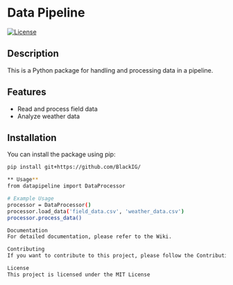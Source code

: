 # Data Pipeline
[![License](https://img.shields.io/badge/License-MIT-blue.svg)](https://opensource.org/licenses/MIT)

## Description
This is a Python package for handling and processing data in a pipeline.

## Features
- Read and process field data
- Analyze weather data

## Installation
You can install the package using pip:
```bash
pip install git+https://github.com/BlackIG/

** Usage**
from datapipeline import DataProcessor

# Example Usage
processor = DataProcessor()
processor.load_data('field_data.csv', 'weather_data.csv')
processor.process_data()

Documentation
For detailed documentation, please refer to the Wiki.

Contributing
If you want to contribute to this project, please follow the Contribution Guidelines.

License
This project is licensed under the MIT License 
